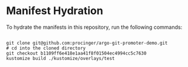 
# Manifest Hydration

To hydrate the manifests in this repository, run the following commands:

```shell

git clone git@github.com:procinger/argo-git-promoter-demo.git
# cd into the cloned directory
git checkout b1109ff6e418e1aa41f8f01504ec4994cc5c7630
kustomize build ./kustomize/overlays/test
```